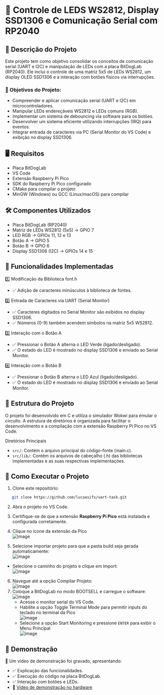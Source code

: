 # 📌 Controle de LEDS WS2812, Display SSD1306 e Comunicação Serial com RP2040
## 📖 Descrição do Projeto
Este projeto tem como objetivo consolidar os conceitos de comunicação serial (UART e I2C) e manipulação de LEDs com a placa BitDogLab (RP2040). Ele inclui o controle de uma matriz 5x5 de LEDs WS2812, um display OLED SSD1306 e a interação com botões físicos via interrupções.

### 🎯 Objetivos do Projeto:
- Compreender e aplicar comunicação serial (UART e I2C) em microcontroladores.
- Manipular LEDs endereçáveis WS2812 e LEDs comuns (RGB).
- Implementar um sistema de debouncing via software para os botões.
- Desenvolver um sistema eficiente utilizando interrupções (IRQ) para eventos.
- Integrar entrada de caracteres via PC (Serial Monitor do VS Code) e exibição no display SSD1306.

## 🖥️ Requisitos
- Placa BitDogLab
- VS Code
- Extensão Raspberry Pi Pico
- SDK do Raspberry Pi Pico configurado
- CMake para compilar o projeto
- MinGW (Windows) ou GCC (Linux/macOS) para compilar

## 🛠 Componentes Utilizados
- Placa BitDogLab (RP2040)
- Matriz de LEDs WS2812 (5x5) → GPIO 7
- LED RGB → GPIOs 11, 12 e 13
- Botão A → GPIO 5
- Botão B → GPIO 6
- Display SSD1306 (I2C) → GPIOs 14 e 15

## 🔧 Funcionalidades Implementadas
1️⃣ Modificação da Biblioteca font.h 
- ✅ Adição de caracteres minúsculos à biblioteca de fontes.

2️⃣ Entrada de Caracteres via UART (Serial Monitor)<br>
- ✅ Caracteres digitados no Serial Monitor são exibidos no display SSD1306.<br>
- ✅ Números (0-9) também acendem símbolos na matriz 5x5 WS2812.

3️⃣ Interação com o Botão A<br>
- ✅ Pressionar o Botão A alterna o LED Verde (ligado/desligado).<br>
- ✅ O estado do LED é mostrado no display SSD1306 e enviado ao Serial Monitor.

4️⃣ Interação com o Botão B<br>
- ✅ Pressionar o Botão B alterna o LED Azul (ligado/desligado).<br>
- ✅ O estado do LED é mostrado no display SSD1306 e enviado ao Serial Monitor.

## 📂 Estrutura do Projeto
O projeto foi desenvolvido em C e utiliza o simulador Wokwi para emular o circuito. A estrutura de diretórios é organizada para facilitar o desenvolvimento e a compilação com a extensão Raspberry Pi Pico no VS Code.

Diretórios Principais
- ```src/```: Contém o arquivo principal do código-fonte (main.c).
- ```src/lib/```: Contém os arquivos de cabeçalho (.h) das bibliotecas implementadas e as suas respectivas implementações.

## 🚀 Como Executar o Projeto
1. Clone este repositório:
   
```bash
   git clone https://github.com/lucaasifx/uart-task.git
```


2. Abra o projeto no VS Code.

3. Certifique-se de que a extensão **Raspberry Pi Pico** está instalada e configurada corretamente.
4. Clique no ícone da extensão da Pico<br>
  ![image](https://github.com/user-attachments/assets/28cdb91b-16e2-4687-a6a1-950f219ddf34)
5. Selecione importar projeto para que a pasta build seja gerada automaticamente:<br>
![image](https://github.com/user-attachments/assets/b0dc78cd-f619-4648-9b5b-d509c65800d7)
  - Selecione o caminho do projeto e clique em Import:<br>
![image](https://github.com/user-attachments/assets/13751bd3-93a4-41bd-8278-51e60bff51ce)

6. Navegue até a opção Compilar Projeto:<br>
![image](https://github.com/user-attachments/assets/366a506d-171c-4c30-9577-e61d1575da33)
7. Coloque a BitDogLab no modo BOOTSELL e carregue o software:<br>
![image](https://github.com/user-attachments/assets/ea3cc647-49e4-4803-a10f-d5afc3cdfae0)
   - Acesse o monitor serial do VS Code.<br>
   - Habilite a opção Toggle Terminal Mode para permitir inputs do teclado no terminal da Pico<br>
![image](https://github.com/user-attachments/assets/73e4a436-7124-433d-af02-82d905ae0e03)
   - Selecione a opção Start Monitoring e pressione ```ENTER``` para exibir o Menu Principal<br>
![image](https://github.com/user-attachments/assets/877104d3-25f2-4f56-8aeb-bc32831c099d)



## 🎥 Demonstração
📌 Um vídeo de demonstração foi gravado, apresentando:
- ✅ Explicação das funcionalidades.
- ✅ Execução do código na placa BitDogLab.
- ✅ Interação com botões e LEDs.
- 🔗 [Vídeo de demonstração no hardware](https://www.youtube.com)
##

